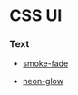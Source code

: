 # CSS UI


### Text

   - [smoke-fade](https://shashanksirmour.github.io/css_ui/text_animations/smoke-fade/)
   
   - [neon-glow](https://shashanksirmour.github.io/css_ui/text_animations/neon-glow/)
  

